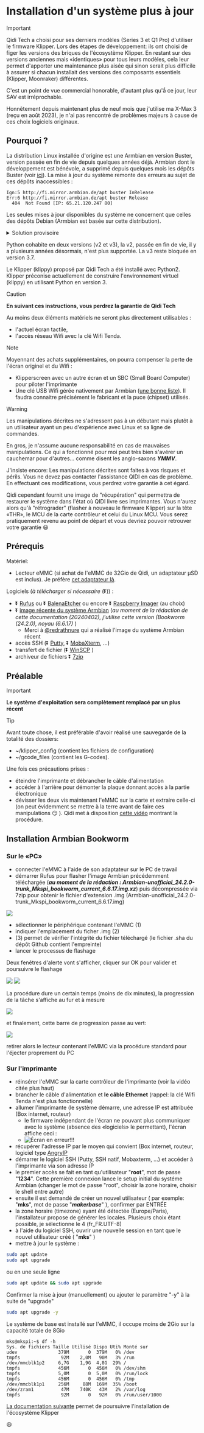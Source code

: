 # Installation d'un système plus à jour

> [!IMPORTANT]
> 
> Qidi Tech a choisi pour ses derniers modèles (Series 3 et Q1 Pro) d'utiliser le firmware Klipper. Lors des étapes de développement: ils ont choisi de figer les versions des briques de l'écosystème Klipper. En restant sur des versions anciennes mais «identiques» pour tous leurs modèles, cela leur permet d'apporter une maintenance plus aisée qui sinon serait plus difficile à assurer si chacun installait des versions des composants essentiels (Klipper, Moonraker) différentes.
> 
> C'est un point de vue commercial honorable, d'autant plus qu'ầ ce jour, leur SAV est irréprochable.
>
> Honnêtement depuis maintenant plus de neuf mois que j'utilise ma X-Max 3 (reçu en août 2023), je n'ai pas rencontré de problèmes majeurs à cause de ces choix logiciels originaux.

## Pourquoi ?

La distribution Linux installée d'origine est une Armbian en version Buster, version passée en fin de vie depuis quelques années déjà. Armbian dont le développement est bénévole, a supprimé depuis quelques mois les dépôts Buster (voir [ici](https://fi.mirror.armbian.de/apt/dists/)). La mise à jour du système remonte des erreurs au sujet de ces dépôts inaccessibles :
```
Ign:5 http://fi.mirror.armbian.de/apt buster InRelease
Err:6 http://fi.mirror.armbian.de/apt buster Release
  404  Not Found [IP: 65.21.120.247 80]
```

Les seules mises à jour disponibles du système ne concernent que celles des dépôts Debian (Armbian est basée sur cette distribution).

<details>

   <summary>Solution provisoire</summary>

```
Commenter la ligne faisant référence au dépôt Buster d'Armbian dans le fichier /etc/apt/sources.list.d/armbian.list

#deb http://apt.armbian.com buster main buster-utils buster-desktop

```
   
</details>

Python cohabite en deux versions (v2 et v3), la v2, passée en fin de vie, il y a plusieurs années désormais, n'est plus supportée. La v3 reste bloquée en version 3.7.

Le Klipper (klippy) proposé par Qidi Tech a été installé avec Python2. Klipper préconise actuellement de construire l'environnement virtuel (klippy) en utilisant Python en version 3.

> [!CAUTION]
> **En suivant ces instructions, vous perdrez la garantie de Qidi Tech**

Au moins deux éléments matériels ne seront plus directement utilisables :
- l'actuel écran tactile,
- l'accès réseau Wifi avec la clé Wifi Tenda.

> [!NOTE]
> Moyennant des achats supplémentaires, on pourra compenser la perte de l'écran originel et du Wifi :
> 
> - Klipperscreen avec un autre écran et un SBC (Small Board Computer) pour piloter l'imprimante
> - Une clé USB Wifi gérée nativement par Armbian ([une bonne liste](https://teamgloomy.github.io/armbian_wifi.html)). Il faudra connaitre précisément le fabricant et la puce (chipset) utilisés.


> [!WARNING]
> Les manipulations décrites ne s'adressent pas à un débutant mais plutôt à un utilisateur ayant un peu d'expérience avec Linux et sa ligne de commandes.
>
> En gros, je n'assume aucune responsabilité en cas de mauvaises manipulations. Ce qui a fonctionné pour moi peut très bien s'avérer un cauchemar pour d'autres… comme disent les anglo-saxons ***YMMV***.
> 
> J'insiste encore:
> Les manipulations décrites sont faites à vos risques et périls. Vous ne devez pas contacter l'assistance QIDI en cas de problème. En effectuant ces modifications, vous perdrez votre garantie à cet égard.
>
> Qidi cependant fournit une image de "récupération" qui permettra de restaurer le système dans l'état où QIDI livre ses imprimantes. Vous n'aurez alors qu'à "rétrograder" (flasher à nouveau le firmware Klipper) sur la tête «THR», le MCU de la carte contrôleur et celui du Linux MCU.
> Vous serez pratiquement revenu au point de départ et vous devriez pouvoir retrouver votre garantie 😃


## Prérequis

Matériel:

- Lecteur eMMC (si achat de l'eMMC de 32Gio de Qidi, un adaptateur μSD est inclus). Je préfère [cet adaptateur là](https://www.aliexpress.com/item/1005005614719377.html).

Logiciels (*à télécharger si nécessaire* (⏬)) :
- ⏬ [Rufus](https://rufus.ie/fr/) ou ⏬ [BalenaEtcher](https://etcher.balena.io/) ou encore ⏬ [Raspberry Imager](https://www.raspberrypi.com/software/) (au choix)
- ⏬ [image récente du système Armbian](https://github.com/redrathnure/armbian-mkspi/releases/tag/mkspi%2F0.3.4-24.2.0-trunk) (*au moment de la rédaction de  cette documentation (20240402), j'utilise cette version (Bookworm (24.2.0), noyau (6.6.17)* )
  - Merci à [@redrathnure](https://github.com/redrathnure/armbian-mkspi) qui a réalisé l'image du système Armbian récent
- accès SSH (⏬ [Putty](https://putty.org/), ⏬ [MobaXterm](https://mobaxterm.mobatek.net/), …)
- transfert de fichier (⏬ [WinSCP](https://winscp.net/eng/index.php) )
- archiveur de fichiers ⏬ [7zip](https://7-zip.org/) 

## Préalable

> [!IMPORTANT]
> 
> **Le système d'exploitation sera complètement remplacé par un plus récent**
   
>[!TIP]
>
> Avant toute chose, il est préférable d'avoir réalisé une sauvegarde de la totalité des dossiers:
> - ~/klipper_config (contient les fichiers de configuration)
> - ~/gcode_files (contient les G-codes).

Une fois ces précautions prises :
- éteindre l'imprimante et débrancher le câble d'alimentation
- accéder à l'arrière pour démonter la plaque donnant accès à la partie électronique
- dévisser les deux vis maintenant l'eMMC sur la carte et extraire celle-ci (on peut évidemment se mettre à la terre avant de faire  ces manipulations 😏 ). Qidi met à disposition [cette vidéo](https://drive.google.com/drive/folders/1EPYKbYz4ecUIf17z5wtP-jDAOPeDkXJP) montrant la procédure.


## Installation Armbian Bookworm

### Sur le «PC»

- connecter l'eMMC à l'aide de son adaptateur sur le PC de travail
- démarrer Rufus pour flasher l'image Armbian précédemment téléchargée (***au moment de la rédaction : Armbian-unofficial_24.2.0-trunk_Mkspi_bookworm_current_6.6.17.img.xz***) puis décompressée via 7zip pour obtenir le fichier d'extension .img (Armbian-unofficial_24.2.0-trunk_Mkspi_bookworm_current_6.6.17.img)

![](../Images/rufus-1.jpg)

  * sélectionner le périphérique contenant l'eMMC (1)
  * indiquer l'emplacement du ficher .img (2)
  * (3) permet de vérifier l'intégrité du fichier téléchargé (le fichier .sha du dépôt Github contient l'empreinte)
  * lancer le processus de flashage

Deux fenêtres d'alerte vont s'afficher, cliquer sur OK pour valider et poursuivre le flashage

![](../Images/rufus-2.jpg)
![](../Images/rufus-3.jpg)

La procédure dure un certain temps (moins de dix minutes), la progression de la tâche s'affiche au fur et à mesure

![](../Images/rufus-4.jpg)

et finalement, cette barre de progression passe au vert:

![](../Images/rufus-5.jpg)

retirer alors le lecteur contenant l'eMMC via la procédure standard pour l'éjecter proprement du PC 

### Sur l'imprimante

- réinsérer l'eMMC sur la carte contrôleur de l'imprimante (voir la vidéo citée plus haut)
- brancher le câble d'alimentation et **le câble Ethernet** (rappel: la clé Wifi Tenda n'est plus fonctionnelle)
- allumer l'imprimante (le système démarre, une adresse IP est attribuée (Box internet, routeur)
  - le firmware indépendant de l'écran ne pouvant plus communiquer avec le système (absence des «logiciels» le permettant), l'écran affiche ceci :
  - ![Écran en erreur!!!](../Images/BSOD-screen.jpg)
- récupérer l'adresse IP par le moyen qui convient (Box internet, routeur, logiciel type [AngryIP](https://angryip.org/)
- démarrer le logiciel SSH (Putty, SSH natif, Mobaxterm, …) et accéder à l'imprimante via son adresse IP
- le premier accès se fait en tant qu'utilisateur "**root**", mot de passe "**1234**". Cette première connexion lance le setup initial du systéme Armbian (changer le mot de passe "root", choisir la zone horaire, choisir le shell entre autre)
- ensuite il est demandé de créer un nouvel utilisateur ( par exemple: "**mks**", mot de passe "***makerbase***" ), confirmer par ENTRÉE
- la zone horaire (timezone) ayant été détectée (Europe/Paris), l'installateur propose de générer les locales. Plusieurs choix étant possible, je sélectionne le 4 (fr_FR.UTF-8)
- à l'aide du logiciel SSH, ouvrir une nouvelle session en tant que le nouvel utilisateur créé ( "**mks**" )
- mettre à jour le système :

```sh
sudo apt update
sudo apt upgrade
```
ou en une seule ligne
```sh
sudo apt update && sudo apt upgrade
```
Confirmer la mise à jour (manuellement) ou ajouter le paramètre "-y" à la suite de "upgrade" 
```sh
sudo apt upgrade -y
```

Le système de base est installé sur l'eMMC, il occupe moins de 2Gio sur la capacité totale de 8Gio

```
mks@mkspi:~$ df -h
Sys. de fichiers Taille Utilisé Dispo Uti% Monté sur
udev               379M       0  379M   0% /dev
tmpfs               92M    2,0M   90M   3% /run
/dev/mmcblk1p2     6,7G    1,9G  4,8G  29% /
tmpfs              456M       0  456M   0% /dev/shm
tmpfs              5,0M       0  5,0M   0% /run/lock
tmpfs              456M       0  456M   0% /tmp
/dev/mmcblk1p1     256M     88M  169M  35% /boot
/dev/zram1          47M    740K   43M   2% /var/log
tmpfs               92M       0   92M   0% /run/user/1000
```

[La documentation suivante](./installation-ecosysteme-klipper.md) permet de poursuivre l'installation de l'écosystème Klipper

😃
